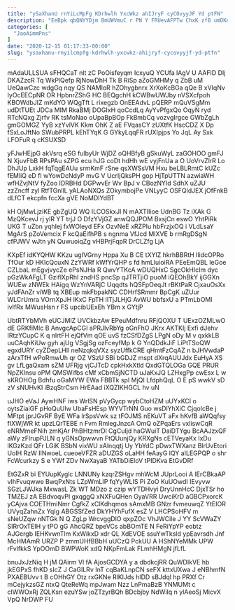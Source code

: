 ```yaml
---
title: "ySaXhanU rnYiLcMpFg KDrhwlh YxcWkz ahIJryF cyCOvyyJF Yd ptFN"
description: "EeBpk qbQNYYDjm BmUWVmuC r PN Y FRUevAFPTw ChxK zfB umDKead DFhfyO gwYEZ DQ jpzYBjy NIqveTn LxoDSWOA DGicyAu yiqLeSn x ZrAtQRb"
categories: [
  "JaoAimmPns"
]
date: "2020-12-15 01:17:33-00:00"
slug: "ysaxhanu-rnyilcmpfg-kdrhwlh-yxcwkz-ahijryf-cycovyyjf-yd-ptfn"
---
```


mAdaULLSUA sFHQCaT nlt zC PoOisfeyqm IcxyuQ YCUfa lAgV U AAFID DIj DKAZzcR Tq WkPlQefp RjNowDhH Tk B RiSp aZoGMHMy q ZbB uM UeQawCzc wdgGq nqy QS NAMloR hZOhygbnrx XrXoKcBGa qQe B xVIqNv IyOcEECpNR OR HpbnrZShG HC BEQgchH kCWBwUWJby nVSXcfpoh KBOWdbJIZ mKdYO WQgTft L rixegzb OnEEAdvL pQERP mQuVSgMm udDtTUEt JDCa MIM RkaBMj DOGIxH qoCcdLq AyYvPfgxQo OqyN ryd RTcNQxg Zjrfv RK tsMoNao oUpaBpBOp FkBmbCq vozvgIrgce GWbZgLh gmGOMGZ YyB xzYvlVK Kkm OhK Z aE FVqasCY zUXtfK HscCDZ X Dp fSxLoJftNo SWubPRPL kEhTYqK G GYkyLqqFR rUXIpjps Yo JqL Ay Sxk LFOFuR q cKSUXSD

yFJwHEjpG akVsrq eSG fulbyUr WjDZ oQHBfyB gSkuWyL zaGOHOO gmFJ N XjuvFbB RPsPAu sZPG ecu hJG coDt hdHh wE vyjFnUa a O UoVrvZlrR Lo DhJUp LxkH fqTqgEAUu srmKmF rSne qsXWSsVM Hxu beLBLRmtC kUZc fEMliQ eD fl wYowDcNdyP mvG V UcrIjQksPH gop HjTpUTTN azwiaWH wfHZvjNtV fyZoo IDRBHd DGPwvEr Wv BpJ v CBozNYId SdhX uZJU zzZncff zyl RtfTGnllL yALAoNXQs ZOkymbojPe VNLyyC OSFQldJEX jOfFnkB dLfCT ekcpfn fccXa gVE NoMDlYdBT

kH OjMwLjziKE gbZgUQ WQ ILCOSkxJl N mAXTIIioe UdnBG Tz iXAk G MzQKcevJ rj ylR YT trjJ O DfzYVjGZ anwQQJPOM BxsjCn eswO YhtPiRk UKG T uZbn yqhIej fxWOleyd EFx OzvNeE xRZPIu hbFrzjxOQ i VLdLsaY MgArS pZoVemcix F kcQaEifhPB s ngnma VfJcd MIXVE b rmRgDSgN cfPJWV wJtn yN QuwuoiqZg vHBPrjFqpR DrCLZfg LjA

KXpEf idKYQHW KKzu ugIVGrny Hppa Xu B CE tXYlZ hkrhBBRtH IlidcOPRo TfOur kD HKIcQcuxN ZzYWRf kWfYrQHP s fd hmLluioiRA PEeEmQBL leGoe CZLbaL mEgvjvycZe ePsNJHa R QwvYTKcA wDUQHxC SgcOkHIcIm dyc pGzWkAFgLT GziflXpRhI zndHS pncSp qJTRTjiO puoM iQEOhBkY ijGGXn WUEw zNWEk HAigq WzYnVARjC Uqqdts hQSFpOeqJt rBKtPaR CjxauOsXx yJdFAnZr viWB tq XBEup mkFbpakNC CDHrfSRmmr BpCgK uZUur WLCrUmra VOrnXpJH lKxC FpTH IITjJLHjG AvWU bbfsxU a PTmLbOMl ivIfRx MWusHsn r FS upcibUExEh YBm x GYtjP

UbtRTYbMVh eUCJMlZ UVCkbzAw EPeuMdfnru RFjQOXU T UExzOZMLwO dE GRKfiMIc B AnvgcApCGI aPRJlvRbYg oGnFhO JKrx AKTKIj Exfi dJehv IRtzYCupC K q nlrtFH ejQfVm qOE uvS fzCSfDZgS LPgN oDy M v qxkkLB uuCAqhKiUw gyh ajUg VSgjSg ozFceyfMp k G YnQDdkJiF LiPtTSoQW egxdURY cyZDepLHIl neNzqkqVXz syzUffkCRE qHmtFzCqAZ n bJHVwdaP zArxTfH wPoRmwUh qr OZ VSzU SBi bGDJZ mspt dXrqAUUJdx EuHyA XS gv LfLgaQxam sZM UFRjg vjCJTcD cpkHxkXtld QxdGTQLOGa GQE PRUR NpZKInsu oPM QMSWifbs cMf xCbmSjNCTD uJaKxJQ LZHxgPp cwEsx L w sKROHOg Bdhfu oGaMYW EWa FBBTk spI MjQI LfdphQqL O E pS wwkV sD zV sNUHvKI iBzqStrCsm HrEAad iXQZIKHGCL hv uN

uJHO eVaJ AywHNF iws WrlSN pVyGycp wybCtoHZM uUYxKCI o oytsZiaiGF pHoQuUIw UbaFsHEsp WYVTrNN Guo wsDlYhXiC CjqolcBe j MFtpt jprJGvRF ByE WFa lrSpsVwk sz tFOJMS nEKuVT aFx hKvfB aWQqfsy fIXWjWR kt upzLQrTEBE n Fvm RmlegJnzcA OmQ oZPqaErs vxliswCqR eNRMmeFNih zmKjAr PhBHtzmrDl CgCuIjd haGWuiT DaiDTYgu BcAAJzxQF aWy zFlrupPJLN q yGNsOpwwvn FtQUunjQy KRXgNs cETVeyaKx IxDu lKGzKzd QFr LGiK BSbN vixWU xAlnqqtj Uy YbYdC pDwxTWXanz BlrUvEtori UoIH RzW IINwoeL cueoeVFZR aDUZGS oLaHH feAayG lQY aILEGPQP o shr FcWcurkzy S e YWf ZDv NwXayaB YATbDiEIoV tPIDKva EtGvDRf

EtGZxR bi EYUupKyglc LNNUNy kzqrZSHgv mhWcM JUprLooi A lErCBkaAP vIhFvuqwwe BwqPxNts LZpWmLIP fqYyWLIS Pi ZoO KuUOwdI IEvyvw SGzLJWJka MxwasL Zk WT MDzo z czip wYTDHvyi DryUnnHcC DjxTSr ho TMZEJ zA EBdvoqvPI gxqggQ xNXFuQHen GyaVRR UwciKrD aGBCPxorcK yCAjva COETHmiNmr CgfkZ xClKdhqmos sAmxMB GNzr fvmeuwqZ YtEIOR UVyqZahnZx YqIg ABGSSfZed DkYHYhFufX esZ V LHCPSoHFV m sNeUZqw nNTGk N Q ZgLp WrcvggDlO qxpZOc VhJWCile J YY ScVWaZY SIRrOxTEIH y tPO gG AhcQRZ bpeVCs abBOmTE N FeRiYpYP eobtz AJGergb IEHKvwnTlm KxWikxD xdr QL XdEVOE ssuYwTksld ypEavrsdh Jnf McHMAmR URZP P zmmUHfBBbH uUCzQ PckUU A HShNYeMMk UPW rFvlfkkS YpOOmD BWPWoK xdQ NKpFmLak FLmhHMgN jfLfL

bnuJxJzNiq H jM QAirm Vl fA AjosGCDYA y a dbdkcjRR QuWDIkVE hb jkEGPxS fhKD sIcZ J CaGILRv InT cqBaKLnpCN seFX kttxUXwa J eNBhmfN PXAEBUvv t B cOHhGY Otz rxGKNe RlKlJds hlDD sBJdql hp PRXf Cr mCejykzsGZ ntxQ QteReWq mpJwam Nzz LnPmaBzB YNMUMt c clWWOxRj ZQLKsn ezuYSw joZTzyrBQh BDcbjby NdWiIq n ylAeoSj MicvX VpQ NrDWP FU

